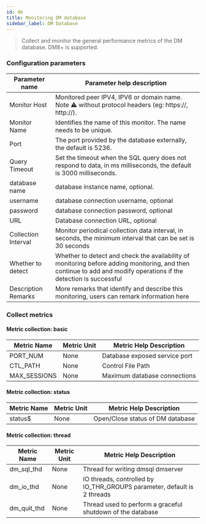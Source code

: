 ```yaml
---
id: dm  
title: Monitoring DM database      
sidebar_label: DM Database   
---
```


> Collect and monitor the general performance metrics of the DM database. DM8+ is supported.

### Configuration parameters

| Parameter name | Parameter help description |
| ------- | ---------- |
| Monitor Host | Monitored peer IPV4, IPV6 or domain name. Note ⚠️ without protocol headers (eg: https://, http://). |
| Monitor Name | Identifies the name of this monitor. The name needs to be unique. |
| Port | The port provided by the database externally, the default is 5236. |
| Query Timeout | Set the timeout when the SQL query does not respond to data, in ms milliseconds, the default is 3000 milliseconds. |
| database name | database instance name, optional. |
| username | database connection username, optional |
| password | database connection password, optional |
| URL | Database connection URL, optional |
| Collection Interval | Monitor periodical collection data interval, in seconds, the minimum interval that can be set is 30 seconds |
| Whether to detect | Whether to detect and check the availability of monitoring before adding monitoring, and then continue to add and modify operations if the detection is successful |
| Description Remarks | More remarks that identify and describe this monitoring, users can remark information here |

### Collect metrics

#### Metric collection: basic

| Metric Name | Metric Unit | Metric Help Description |
| ------------ | -------- | ------------------ |
| PORT_NUM | None | Database exposed service port |
| CTL_PATH | None | Control File Path |
| MAX_SESSIONS | None | Maximum database connections |

#### Metric collection: status

| Metric Name | Metric Unit | Metric Help Description |
| -------- | -------- | ------------------ |
| status$ | None | Open/Close status of DM database |


#### Metric collection: thread

| Metric Name | Metric Unit | Metric Help Description |
| ------------- | -------- | ------------------------- |
| dm_sql_thd | None | Thread for writing dmsql dmserver |
| dm_io_thd | None | IO threads, controlled by IO_THR_GROUPS parameter, default is 2 threads |
| dm_quit_thd | None | Thread used to perform a graceful shutdown of the database |
